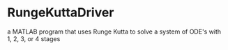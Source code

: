 # RungeKuttaDriver
a MATLAB program that uses Runge Kutta to solve a system of ODE's with 1, 2, 3, or 4 stages
